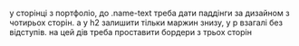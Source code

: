 у сторінці з портфоліо, до .name-text треба дати паддінги за дизайном з чотирьох сторін. а у h2 залишити тільки маржин знизу, у p взагалі без відступів. на цей дів треба проставити бордери з трьох сторін
